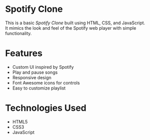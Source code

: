  # Spotify Clone

This is a basic *Spotify Clone* built using HTML, CSS, and JavaScript.  
It mimics the look and feel of the Spotify web player with simple functionality.

# Features

- Custom UI inspired by Spotify
- Play and pause songs
- Responsive design
- Font Awesome icons for controls
- Easy to customize playlist

# Technologies Used

- HTML5
- CSS3
- JavaScript


